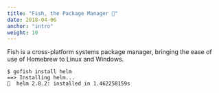 ```yaml
---
title: "Fish, the Package Manager 🐠"
date: 2018-04-06
anchor: "intro"
weight: 10
---
```


Fish is a cross-platform systems package manager, bringing the ease of use of Homebrew to Linux and Windows.

```
$ gofish install helm
==> Installing helm...
🐠  helm 2.8.2: installed in 1.462258159s
```
